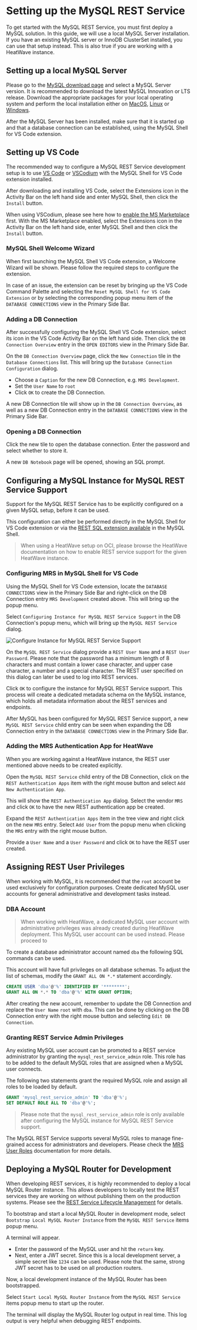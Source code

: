 <!-- Copyright (c) 2022, 2025, Oracle and/or its affiliates.

This program is free software; you can redistribute it and/or modify
it under the terms of the GNU General Public License, version 2.0,
as published by the Free Software Foundation.

This program is designed to work with certain software (including
but not limited to OpenSSL) that is licensed under separate terms, as
designated in a particular file or component or in included license
documentation.  The authors of MySQL hereby grant you an additional
permission to link the program and your derivative works with the
separately licensed software that they have either included with
the program or referenced in the documentation.

This program is distributed in the hope that it will be useful,  but
WITHOUT ANY WARRANTY; without even the implied warranty of
MERCHANTABILITY or FITNESS FOR A PARTICULAR PURPOSE.  See
the GNU General Public License, version 2.0, for more details.

You should have received a copy of the GNU General Public License
along with this program; if not, write to the Free Software Foundation, Inc.,
51 Franklin St, Fifth Floor, Boston, MA 02110-1301 USA -->

# Setting up the MySQL REST Service

To get started with the MySQL REST Service, you must first deploy a MySQL solution. In this guide, we will use a local MySQL Server installation. If you have an existing MySQL server or InnoDB ClusterSet installed, you can use that setup instead. This is also true if you are working with a HeatWave instance.

## Setting up a local MySQL Server

Please go to the [MySQL download page](https://dev.mysql.com/downloads/mysql/) and select a MySQL Server version. It is recommended to download the latest MySQL Innovation or LTS release. Download the appropriate packages for your local operating system and perform the local installation either on [MacOS](https://dev.mysql.com/doc/mysql-installation-excerpt/en/macos-installation.html), [Linux](https://dev.mysql.com/doc/mysql-installation-excerpt/en/linux-installation.html) or [Windows](https://dev.mysql.com/doc/mysql-installation-excerpt/en/windows-installation.html).

After the MySQL Server has been installed, make sure that it is started up and that a database connection can be established, using the MySQL Shell for VS Code extension.

## Setting up VS Code

The recommended way to configure a MySQL REST Service development setup is to use [VS Code](https://code.visualstudio.com/) or [VSCodium](https://vscodium.com/) with the MySQL Shell for VS Code extension installed.

After downloading and installing VS Code, select the Extensions icon in the Activity Bar on the left hand side and enter MySQL Shell, then click the `Install` button.

When using VSCodium, please see here how to [enable the MS Marketplace](#enabling-ms-marketplace-on-vscodium) first. With the MS Marketplace enabled, select the Extensions icon in the Activity Bar on the left hand side, enter MySQL Shell and then click the `Install` button.

### MySQL Shell Welcome Wizard

When first launching the MySQL Shell VS Code extension, a Welcome Wizard will be shown. Please follow the required steps to configure the extension.

In case of an issue, the extension can be reset by bringing up the VS Code Command Palette and selecting the `Reset MySQL Shell for VS Code Extension` or by selecting the corresponding popup menu item of the `DATABASE CONNECTIONS` view in the Primary Side Bar.

### Adding a DB Connection

After successfully configuring the MySQL Shell VS Code extension, select its icon in the VS Code Activity Bar on the left hand side. Then click the `DB Connection Overview` entry in the `OPEN EDITORS` view in the Primary Side Bar.

On the `DB Connection Overview` page, click the `New Connection` tile in the `Database Connections` list. This will bring up the `Database Connection Configuration` dialog.

- Choose a `Caption` for the new DB Connection, e.g. `MRS Development`.
- Set the `User Name` to `root`
- Click `OK` to create the DB Connection.

A new DB Connection tile will show up in the `DB Connection Overview`, as well as a new DB Connection entry in the `DATABASE CONNECTIONS` view in the Primary Side Bar.

### Opening a DB Connection

Click the new tile to open the database connection. Enter the password and select whether to store it.

A new `DB Notebook` page will be opened, showing an SQL prompt.

## Configuring a MySQL Instance for MySQL REST Service Support

Support for the MySQL REST Service has to be explicitly configured on a given MySQL setup, before it can be used.

This configuration can either be performed directly in the MySQL Shell for VS Code extension or via the [REST SQL extension available](index.html#mrs-configuration-using-mysql-shell) in the MySQL Shell.

> When using a HeatWave setup on OCI, please browse the HeatWave documentation on how to enable REST service support for the given HeatWave instance.

### Configuring MRS in MySQL Shell for VS Code

Using the MySQL Shell for VS Code extension, locate the `DATABASE CONNECTIONS` view in the Primary Side Bar and right-click on the DB Connection entry `MRS Development` created above. This will bring up the popup menu.

Select `Configuring Instance for MySQL REST Service Support` in the DB Connection's popup menu, which will bring up the `MySQL REST Service` dialog.

![Configure Instance for MySQL REST Service Support](../../images/vsc-mrs-configure.png "Configure Instance for MySQL REST Service Support")

On the `MySQL REST Service` dialog provide a `REST User Name` and a `REST User Password`. Please note that the password has a minimum length of 8 characters and must contain a lower case character, and upper case character, a number and a special character. The REST user specified on this dialog can later be used to log into REST services.

Click `OK` to configure the instance for MySQL REST Service support. This process will create a dedicated metadata schema on the MySQL instance, which holds all metadata information about the REST services and endpoints.

After MySQL has been configured for MySQL REST Service support, a new `MySQL REST Service` child entry can be seen when expanding the DB Connection entry in the `DATABASE CONNECTIONS` view in the Primary Side Bar.

### Adding the MRS Authentication App for HeatWave

When you are working against a HeatWave instance, the REST user mentioned above needs to be created explicitly.

Open the `MySQL REST Service` child entry of the DB Connection, click on the `REST Authentication Apps` item with the right mouse button and select `Add New Authentication App`.

This will show the `REST Authentication App` dialog. Select the vendor `MRS` and click `OK` to have the new REST authentication app be created.

Expand the `REST Authentication Apps` item in the tree view and right click on the new `MRS` entry. Select `Add User` from the popup menu when clicking the `MRS` entry with the right mouse button.

Provide a `User Name` and a `User Password` and click `OK` to have the REST user created.

## Assigning REST User Privileges

When working with MySQL, it is recommended that the `root` account be used exclusively for configuration purposes. Create dedicated MySQL user accounts for general administrative and development tasks instead.

### DBA Account

> When working with HeatWave, a dedicated MySQL user account with administrative privileges was already created during HeatWave deployment. This MySQL user account can be used instead. Please proceed to

To create a database administrator account named `dba` the following SQL commands can be used.

This account will have full privileges on all database schemas. To adjust the list of schemas, modify the `GRANT ALL ON *.*` statement accordingly.

```sql
CREATE USER 'dba'@'%' IDENTIFIED BY '********';
GRANT ALL ON *.* TO 'dba'@'%' WITH GRANT OPTION;
```

After creating the new account, remember to update the DB Connection and replace the `User Name` `root` with `dba`. This can be done by clicking on the DB Connection entry with the right mouse button and selecting `Edit DB Connection`.

### Granting REST Service Admin Privileges

Any existing MySQL user account can be promoted to a REST service administrator by granting the `mysql_rest_service_admin` role. This role has to be added to the default MySQL roles that are assigned when a MySQL user connects.

The following two statements grant the required MySQL role and assign all roles to be loaded by default.

```sql
GRANT 'mysql_rest_service_admin' TO 'dba'@'%';
SET DEFAULT ROLE ALL TO 'dba'@'%';
```

> Please note that the `mysql_rest_service_admin` role is only available after configuring the MySQL instance for MySQL REST Service support.

The MySQL REST Service supports several MySQL roles to manage fine-grained access for administrators and developers. Please check the [MRS User Roles](index.html#mrs-user-roles) documentation for more details.

## Deploying a MySQL Router for Development

When developing REST services, it is highly recommended to deploy a local MySQL Router instance. This allows developers to locally test the REST services they are working on without publishing them on the production systems. Please see the [REST Service Lifecycle Management](index.html#rest-service-lifecycle-management) for details.

To bootstrap and start a local MySQL Router in development mode, select `Bootstrap Local MySQL Router Instance` from the `MySQL REST Service` items popup menu.

A terminal will appear.

- Enter the password of the MySQL user and hit the `return` key.
- Next, enter a JWT secret. Since this is a local development server, a simple secret like `1234` can be used. Please note that the same, strong JWT secret has to be used on all production routers.

Now, a local development instance of the MySQL Router has been bootstrapped.

Select `Start Local MySQL Router Instance` from the `MySQL REST Service` items popup menu to start up the router.

The terminal will display the MySQL Router log output in real time. This log output is very helpful when debugging REST endpoints.
